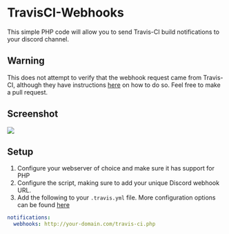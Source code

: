 # TravisCI-Webhooks

This simple PHP code will allow you to send Travis-CI build notifications to your discord channel. 

## Warning
This does not attempt to verify that the webhook request came from Travis-CI, although they have instructions [here](https://docs.travis-ci.com/user/notifications/#Verifying-Webhook-requests) on how to do so. Feel free to make a pull request.

## Screenshot
![](/../images/discord_screenshot.png)

## Setup
1. Configure your webserver of choice and make sure it has support for PHP
2. Configure the script, making sure to add your unique Discord webhook URL. 
3. Add the following to your `.travis.yml` file. More configuration options can be found [here](https://docs.travis-ci.com/user/notifications/#Configuring-webhook-notifications)
```yml
notifications:
  webhooks: http://your-domain.com/travis-ci.php
```

